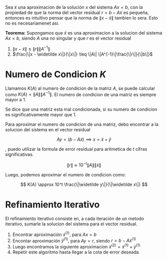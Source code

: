Sea $\widetilde x$ una aproximacion de la solución $x$ del sistema $Ax = b$, con la propiedad de que la norma del vector residual $r = b - A\widetilde x$ es pequeña, entonces es intuitivo pensar que la norma de $\| x - \widetilde x \|$ tambien lo sera. Esto no es necesariamenet así.

**Teorema:** Supongamos que $\widetilde x$ es una aproximacion a la solucion del sistema $Ax = b$, siendo $A$ una no singular y que $r$ es el vector residual

1. $\|x - \widetilde x\| \leq \|r\|\|A^{-1}\|$
2. $\frac{\|x - \widetilde x\|}{\|x\|} \leq \|A\| \|A^{-1}\|\frac{\|r\|}{\|b\|}$

# Numero de Condicion $K$

Llamamos $K(A)$ al numero de condicion de la matriz $A$, se puede calcular como  $K(A) =\|A\|\|A^{-1}\|$. El numero de condicion de una matriz es siempre mayor a $1$.

Se dice que una matriz esta mal condicionada, si su numero de condicion es significativamente mayor que $1$.

Para aproximar el numero de condicion de una matriz, debo encontrar a la solucion del sistema en el vector residual

$$
Ay = (b - A\widetilde x) \implies x = \widetilde x + \widetilde y 
$$

, puedo utilizar la formula de error residual para aritmetica de $t$ cifras significativas.

$$
\|r\| \approx 10^{-t}\|A\| \|\widetilde x\|
$$

Luego, podemos aproximar el numero de condicion como:

$$
K(A) \approx 10^t \frac{\|\widetilde y\|}{\|\widetilde x\|}
$$

# Refinamiento Iterativo

El refinamiento iterativo consiste en, a cada iteración de un metodo iterativo, sumarle la solucion del sistema para el vector residual.

1. Encontrar aproximación $\widetilde x^{(1)}$, para $Ax = b$
2. Encontar aproximación $\widetilde y^{(1)}$, para $Ay = r$, siendo $r = b-A\widetilde x^{(1)}$
3. Luego encontramos la siguiente aproximacion $\widetilde x^{(2)} = \widetilde x^{(1)} + \widetilde y^{(1)}$
4. Repetir este algoritmo hasta llegar a la cota de error deseada